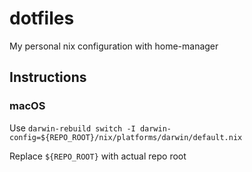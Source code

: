 # dotfiles

My personal nix configuration with home-manager

## Instructions

### macOS

Use `darwin-rebuild switch -I darwin-config=${REPO_ROOT}/nix/platforms/darwin/default.nix`

Replace `${REPO_ROOT}` with actual repo root
